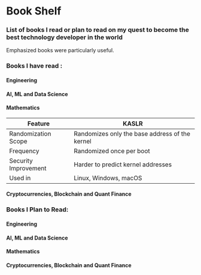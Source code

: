 # Book Shelf
### List of books I read or plan to read on my quest to become the best technology developer in the world
Emphasized books were particularly useful.

### Books I have read :
#### Engineering

#### AI, ML and Data Science

#### Mathematics

| Feature      | KASLR      |
| ------------- | ------------- |
| Randomization Scope | Randomizes only the base address of the kernel |
| Frequency | Randomized once per boot |
| Security Improvement | Harder to predict kernel addresses |
| Used in | Linux, Windows, macOS |

#### Cryptocurrencies, Blockchain and Quant Finance

### Books I Plan to Read:

#### Engineering

#### AI, ML and Data Science

#### Mathematics

#### Cryptocurrencies, Blockchain and Quant Finance
